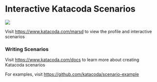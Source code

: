 # Interactive Katacoda Scenarios

[![](http://shields.katacoda.com/katacoda/marsd/count.svg)](https://www.katacoda.com/marsd "Get your profile on Katacoda.com")

Visit https://www.katacoda.com/marsd to view the profile and interactive scenarios

### Writing Scenarios
Visit https://www.katacoda.com/docs to learn more about creating Katacoda scenarios

For examples, visit https://github.com/katacoda/scenario-example
